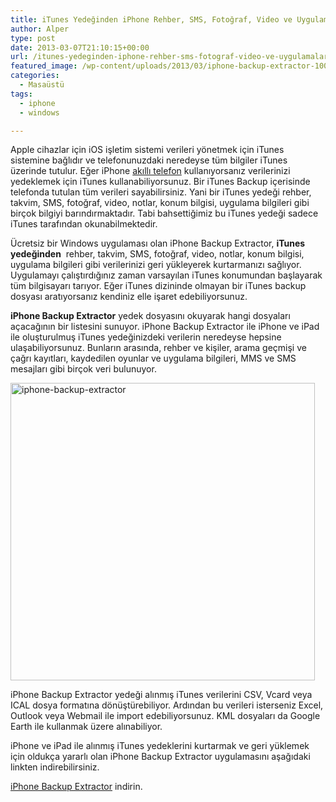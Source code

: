 ```yaml
---
title: iTunes Yedeğinden iPhone Rehber, SMS, Fotoğraf, Video ve Uygulamaları Kurtarın, Geri Yükleyin
author: Alper
type: post
date: 2013-03-07T21:10:15+00:00
url: /itunes-yedeginden-iphone-rehber-sms-fotograf-video-ve-uygulamalari-kurtarin-geri-yukleyin/
featured_image: /wp-content/uploads/2013/03/iphone-backup-extractor-100x100.png
categories:
  - Masaüstü
tags:
  - iphone
  - windows

---
```

Apple cihazlar için iOS işletim sistemi verileri yönetmek için iTunes sistemine bağlıdır ve telefonunuzdaki neredeyse tüm bilgiler iTunes üzerinde tutulur. Eğer iPhone [akıllı telefon][1] kullanıyorsanız verilerinizi yedeklemek için iTunes kullanabiliyorsunuz. Bir iTunes Backup içerisinde telefonda tutulan tüm verileri sayabilirsiniz. Yani bir iTunes yedeği rehber, takvim, SMS, fotoğraf, video, notlar, konum bilgisi, uygulama bilgileri gibi birçok bilgiyi barındırmaktadır. Tabi bahsettiğimiz bu iTunes yedeği sadece iTunes tarafından okunabilmektedir.

Ücretsiz bir Windows uygulaması olan iPhone Backup Extractor, **iTunes yedeğinden**  rehber, takvim, SMS, fotoğraf, video, notlar, konum bilgisi, uygulama bilgileri gibi verilerinizi geri yükleyerek kurtarmanızı sağlıyor. Uygulamayı çalıştırdığınız zaman varsayılan iTunes konumundan başlayarak tüm bilgisayarı tarıyor. Eğer iTunes dizininde olmayan bir iTunes backup dosyası aratıyorsanız kendiniz elle işaret edebiliyorsunuz.

**iPhone Backup Extractor** yedek dosyasını okuyarak hangi dosyaları açacağının bir listesini sunuyor. iPhone Backup Extractor ile iPhone ve iPad ile oluşturulmuş iTunes yedeğinizdeki verilerin neredeyse hepsine ulaşabiliyorsunuz. Bunların arasında, rehber ve kişiler, arama geçmişi ve çağrı kayıtları, kaydedilen oyunlar ve uygulama bilgileri, MMS ve SMS mesajları gibi birçok veri bulunuyor.

<img class="alignnone size-full wp-image-12531" alt="iphone-backup-extractor" src="https://www.murekkep.org/wp-content/uploads/2013/03/iphone-backup-extractor.png" width="487" height="476" srcset="https://www.murekkep.org/wp-content/uploads/2013/03/iphone-backup-extractor.png 487w, https://www.murekkep.org/wp-content/uploads/2013/03/iphone-backup-extractor-400x390.png 400w, https://www.murekkep.org/wp-content/uploads/2013/03/iphone-backup-extractor-50x48.png 50w, https://www.murekkep.org/wp-content/uploads/2013/03/iphone-backup-extractor-102x100.png 102w, https://www.murekkep.org/wp-content/uploads/2013/03/iphone-backup-extractor-204x200.png 204w, https://www.murekkep.org/wp-content/uploads/2013/03/iphone-backup-extractor-312x305.png 312w" sizes="(max-width: 487px) 100vw, 487px" /> 

iPhone Backup Extractor yedeği alınmış iTunes verilerini CSV, Vcard veya ICAL dosya formatına dönüştürebiliyor. Ardından bu verileri isterseniz Excel, Outlook veya Webmail ile import edebiliyorsunuz. KML dosyaları da Google Earth ile kullanmak üzere alınabiliyor.

iPhone ve iPad ile alınmış iTunes yedeklerini kurtarmak ve geri yüklemek için oldukça yararlı olan iPhone Backup Extractor uygulamasını aşağıdaki linkten indirebilirsiniz.

<a href="https://www.iphonebackupextractor.com/" target="_blank">iPhone Backup Extractor</a> indirin.

 [1]: https://www.murekkep.org/telefon "telefon"